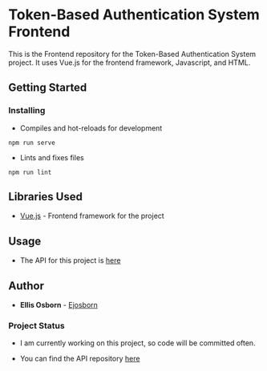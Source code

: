 # Token-Based Authentication System Frontend
This is the Frontend repository for the Token-Based Authentication System project. It uses Vue.js for the frontend framework, Javascript, and HTML.

## Getting Started

### Installing

- Compiles and hot-reloads for development
```
npm run serve
```

- Lints and fixes files
```
npm run lint
```

## Libraries Used

- [Vue.js](https://vuejs.org/) - Frontend framework for the project

## Usage

- The API for this project is [here](https://github.com/ejosborn/tokenbased-authsystem-api)

## Author

* **Ellis Osborn** - [Ejosborn](https://github.com/ejosborn)

### Project Status

- I am currently working on this project, so code will be committed often.

- You can find the API repository [here](https://github.com/ejosborn/tokenbased-authsystem-api)